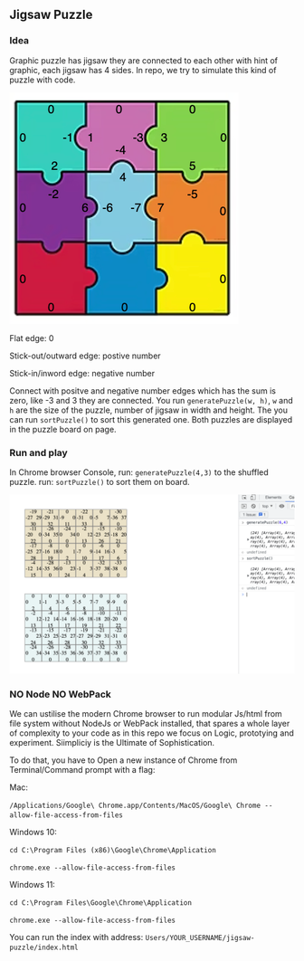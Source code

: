 ## Jigsaw Puzzle

### Idea

Graphic puzzle has jigsaw they are connected to each other with hint of graphic, each jigsaw has 4 sides. In repo, we try to simulate this kind of puzzle with code.

![alt text](https://github.com/freemany/jigsaw-puzzle/blob/master/images/puzzle_sample.png?raw=true)

Flat edge: 0

Stick-out/outward edge: postive number

Stick-in/inword edge: negative number

Connect with positve and negative number edges which has the sum is zero, like -3 and 3 they are connected.
You run `generatePuzzle(w, h)`, `w` and `h` are the size of the puzzle, number of jigsaw in width and height. The you can run `sortPuzzle()` to sort this generated one. Both puzzles are displayed in the puzzle board on page.

### Run and play

In Chrome browser Console, run: `generatePuzzle(4,3)` to the shuffled puzzle.
run: `sortPuzzle()` to sort them on board.

![alt text](https://github.com/freemany/jigsaw-puzzle/blob/master/images/demo.png?raw=true)

### NO Node NO WebPack

We can ustilise the modern Chrome browser to run modular Js/html from file system without NodeJs or WebPack installed, that spares a whole layer of complexity to your code as in this repo we focus on Logic, prototying and experiment. Siimpliciy is the Ultimate of Sophistication.

To do that, you have to Open a new instance of Chrome from Terminal/Command prompt with a flag:

Mac:

`/Applications/Google\ Chrome.app/Contents/MacOS/Google\ Chrome --allow-file-access-from-files`

Windows 10:

`cd C:\Program Files (x86)\Google\Chrome\Application`

`chrome.exe --allow-file-access-from-files`

Windows 11:

`cd C:\Program Files\Google\Chrome\Application`

`chrome.exe --allow-file-access-from-files`

You can run the index with address: `Users/YOUR_USERNAME/jigsaw-puzzle/index.html`
